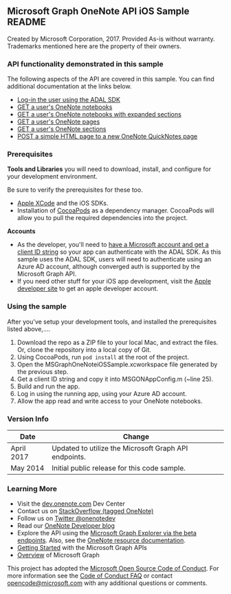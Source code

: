 Microsoft Graph OneNote API iOS Sample README
---------------------------------------------

Created by Microsoft Corporation, 2017. Provided As-is without warranty. Trademarks mentioned here are the property of their owners.

### API functionality demonstrated in this sample

The following aspects of the API are covered in this sample. You can find additional documentation at the links below.

-	[Log-in the user using the ADAL SDK](https://github.com/AzureAD/azure-activedirectory-library-for-objc)
-	[GET a user's OneNote notebooks](https://developer.microsoft.com/en-us/graph/docs/api-reference/beta/api/notebook_get)
-	[GET a user's OneNote notebooks with expanded sections](https://msdn.microsoft.com/en-us/library/azure/ad/graph/howto/azure-ad-graph-api-supported-queries-filters-and-paging-options?f=255&MSPPError=-2147217396#expand)
-	[GET a user's OneNote pages](https://developer.microsoft.com/en-us/graph/docs/api-reference/beta/api/page_get)
-	[GET a user's OneNote sections](https://developer.microsoft.com/en-us/graph/docs/api-reference/beta/api/section_get)
-	[POST a simple HTML page to a new OneNote QuickNotes page](https://developer.microsoft.com/en-us/graph/docs/api-reference/beta/api/section_post_pages)

### Prerequisites

**Tools and Libraries** you will need to download, install, and configure for your development environment.

Be sure to verify the prerequisites for these too.

-	[Apple XCode](https://developer.apple.com/xcode/) and the iOS SDKs.
-	Installation of [CocoaPods](https://guides.cocoapods.org/using/getting-started.html) as a dependency manager. CocoaPods will allow you to pull the required dependencies into the project.

**Accounts**

-	As the developer, you'll need to [have a Microsoft account and get a client ID string](https://docs.microsoft.com/en-us/azure/active-directory/develop/active-directory-v2-app-registration#build-a-quick-start-app) so your app can authenticate with the ADAL SDK. As this sample uses the ADAL SDK, users will need to authenticate using an Azure AD account, although converged auth is supported by the Microsoft Graph API.
-	If you need other stuff for your iOS app development, visit the [Apple developer site](http://developer.apple.com/) to get an apple developer account.

### Using the sample

After you've setup your development tools, and installed the prerequisites listed above,....

1.	Download the repo as a ZIP file to your local Mac, and extract the files. Or, clone the repository into a local copy of Git.
2.	Using CocoaPods, run `pod install` at the root of the project.
3.	Open the MSGraphOneNoteiOSSample.xcworkspace file generated by the previous step.
4.	Get a client ID string and copy it into MSGONAppConfig.m (~line 25).
5.	Build and run the app.
6.	Log in using the running app, using your Azure AD account.
7.	Allow the app read and write access to your OneNote notebooks.

### Version Info

| Date       | Change                                                |
|------------|-------------------------------------------------------|
| April 2017 | Updated to utilize the Microsoft Graph API endpoints. |
| May 2014   | Initial public release for this code sample.          |

### Learning More

-	Visit the [dev.onenote.com](http://dev.onenote.com) Dev Center
-	Contact us on [StackOverflow (tagged OneNote)](http://go.microsoft.com/fwlink/?LinkID=390182)
-	Follow us on [Twitter @onenotedev](http://www.twitter.com/onenotedev)
-	Read our [OneNote Developer blog](http://go.microsoft.com/fwlink/?LinkID=390183)
-	Explore the API using the [Microsoft Graph Explorer via the beta endpoints](https://developer.microsoft.com/en-us/graph/graph-explorer). Also, see the [OneNote resource documentation](https://developer.microsoft.com/en-us/graph/docs/api-reference/beta/resources/notes).
-	[Getting Started](https://developer.microsoft.com/en-us/graph/docs/get-started/get-started) with the Microsoft Graph APIs
-	[Overview](https://developer.microsoft.com/en-us/graph/docs/overview/overview) of Microsoft Graph

This project has adopted the [Microsoft Open Source Code of Conduct](https://opensource.microsoft.com/codeofconduct/). For more information see the [Code of Conduct FAQ](https://opensource.microsoft.com/codeofconduct/faq/) or contact [opencode@microsoft.com](mailto:opencode@microsoft.com) with any additional questions or comments.
